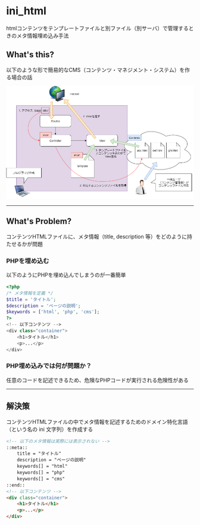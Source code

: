 # ini_html

htmlコンテンツをテンプレートファイルと別ファイル（別サーバ）で管理するときのメタ情報埋め込み手法

## What's this?

以下のような形で簡易的なCMS（コンテンツ・マネジメント・システム）を作る場合の話

![simple-cms.png](./img/simple-cms.png)

***

## What's Problem?

コンテンツHTMLファイルに、メタ情報（title, description 等）をどのように持たせるかが問題

### PHPを埋め込む
以下のようにPHPを埋め込んでしまうのが一番簡単

```php
<?php
/* メタ情報を定義 */
$title = 'タイトル';
$description = 'ページの説明';
$keywords = ['html', 'php', 'cms'];
?>
<!-- 以下コンテンツ -->
<div class="container">
    <h1>タイトル</h1>
    <p>...</p>
</div>
```

### PHP埋め込みでは何が問題か？
任意のコードを記述できるため、危険なPHPコードが実行される危険性がある

***

## 解決策

コンテンツHTMLファイルの中でメタ情報を記述するためのドメイン特化言語（という名の ini 文字列）を作成する

```html
<!-- 以下のメタ情報は実際には表示されない -->
::meta::
    title = "タイトル"
    description = "ページの説明"
    keywords[] = "html"
    keywords[] = "php"
    keywords[] = "cms"
::end::
<!-- 以下コンテンツ -->
<div class="container">
    <h1>タイトル</h1>
    <p>...</p>
</div>
```

